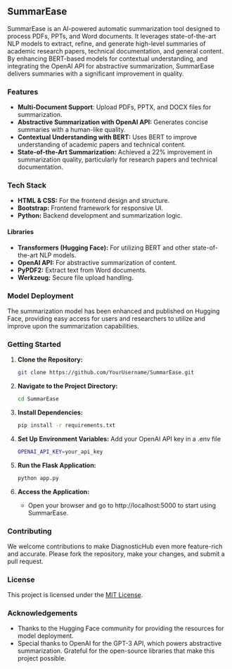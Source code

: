 ## SummarEase

SummarEase is an AI-powered automatic summarization tool designed to process PDFs, PPTs, and Word documents. It leverages state-of-the-art NLP models to extract, refine, and generate high-level summaries of academic research papers, technical documentation, and general content. By enhancing BERT-based models for contextual understanding, and integrating the OpenAI API for abstractive summarization, SummarEase delivers summaries with a significant improvement in quality.

### Features

- **Multi-Document Support**: Upload PDFs, PPTX, and DOCX files for summarization.
- **Abstractive Summarization with OpenAI API:** Generates concise summaries with a human-like quality.
- **Contextual Understanding with BERT:** Uses BERT to improve understanding of academic papers and technical content.
- **State-of-the-Art Summarization:** Achieved a 22% improvement in summarization quality, particularly for research papers and technical documentation.

### Tech Stack

- **HTML & CSS:** For the frontend design and structure.
- **Bootstrap:** Frontend framework for responsive UI.
- **Python:** Backend development and summarization logic.
  
#### Libraries

- **Transformers (Hugging Face):** For utilizing BERT and other state-of-the-art NLP models.
- **OpenAI API:** For abstractive summarization of content.
- **PyPDF2:** Extract text from Word documents.
- **Werkzeug:** Secure file upload handling.

### Model Deployment

The summarization model has been enhanced and published on Hugging Face, providing easy access for users and researchers to utilize and improve upon the summarization capabilities.

### Getting Started

1. **Clone the Repository:**
   ```bash
   git clone https://github.com/YourUsername/SummarEase.git
   ```

2. **Navigate to the Project Directory:**
   ```bash
   cd SummarEase
   ```

3. **Install Dependencies:**
   ```bash
   pip install -r requirements.txt
   ```
4. **Set Up Environment Variables:**
   Add your OpenAI API key in a .env file
   ```bash
   OPENAI_API_KEY=your_api_key
   ```
   
4. **Run the Flask Application:**
   ```bash
   python app.py
   ```
4. **Access the Application:**
   - Open your browser and go to http://localhost:5000 to start using SummarEase.

### Contributing

We welcome contributions to make DiagnosticHub even more feature-rich and accurate. Please fork the repository, make your changes, and submit a pull request.

### License

This project is licensed under the [MIT License](LICENSE).

### Acknowledgements

- Thanks to the Hugging Face community for providing the resources for model deployment.
- Special thanks to OpenAI for the GPT-3 API, which powers abstractive summarization.
Grateful for the open-source libraries that make this project possible.
